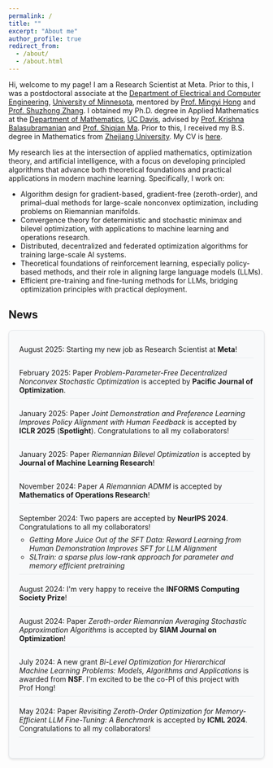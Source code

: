 ```yaml
---
permalink: /
title: ""
excerpt: "About me"
author_profile: true
redirect_from: 
  - /about/
  - /about.html
---
```


Hi, welcome to my page! I am a Research Scientist at Meta. Prior to this, I was a postdoctoral associate at the [Department of Electrical and Computer Engineering](https://cse.umn.edu/ece), [University of Minnesota](https://twin-cities.umn.edu/), mentored by [Prof. Mingyi Hong](https://people.ece.umn.edu/~mhong/mingyi.html) and [Prof. Shuzhong Zhang](https://sites.google.com/umn.edu/shuzhong-zhang). I obtained my Ph.D. degree in Applied Mathematics at the [Department of Mathematics](https://math.ucdavis.edu/), [UC Davis](https://www.ucdavis.edu/), advised by [Prof. Krishna Balasubramanian](https://sites.google.com/view/kriznakumar/) and [Prof. Shiqian Ma](https://sqma.rice.edu/). Prior to this, I received my B.S. degree in Mathematics from [Zhejiang University](http://www.zju.edu.cn/english/). My CV is [here](https://JasonJiaxiangLi.github.io/files/CV_Jiaxiang_Li.pdf).

My research lies at the intersection of applied mathematics, optimization theory, and artificial intelligence, with a focus on developing principled algorithms that advance both theoretical foundations and practical applications in modern machine learning. Specifically, I work on:
- Algorithm design for gradient-based, gradient-free (zeroth-order), and primal–dual methods for large-scale nonconvex optimization, including problems on Riemannian manifolds.
- Convergence theory for deterministic and stochastic minimax and bilevel optimization, with applications to machine learning and operations research.
- Distributed, decentralized and federated optimization algorithms for training large-scale AI systems.
- Theoretical foundations of reinforcement learning, especially policy-based methods, and their role in aligning large language models (LLMs).
- Efficient pre-training and fine-tuning methods for LLMs, bridging optimization principles with practical deployment.

## News
<div style="height: 800px; overflow-y: auto; border: 1px solid #e1e5e9; padding: 20px; border-radius: 8px; background-color: #f8f9fa; box-shadow: 0 2px 4px rgba(0,0,0,0.1);">
  <ul style="margin: 0; padding-left: 0; list-style: none;">
    
<li style="margin-bottom: 12px; padding: 8px 0; border-bottom: 1px solid #e9ecef;">August 2025: Starting my new job as Research Scientist at <strong>Meta</strong>!</li>

<li style="margin-bottom: 12px; padding: 8px 0; border-bottom: 1px solid #e9ecef;">February 2025: Paper <em>Problem-Parameter-Free Decentralized Nonconvex Stochastic Optimization</em> is accepted by <strong>Pacific Journal of Optimization</strong>.</li>

<li style="margin-bottom: 12px; padding: 8px 0; border-bottom: 1px solid #e9ecef;">January 2025: Paper <em>Joint Demonstration and Preference Learning Improves Policy Alignment with Human Feedback</em> is accepted by <strong>ICLR 2025</strong> (<strong>Spotlight</strong>). Congratulations to all my collaborators!</li>

<li style="margin-bottom: 12px; padding: 8px 0; border-bottom: 1px solid #e9ecef;">January 2025: Paper <em>Riemannian Bilevel Optimization</em> is accepted by <strong>Journal of Machine Learning Research</strong>!</li>

<li style="margin-bottom: 12px; padding: 8px 0; border-bottom: 1px solid #e9ecef;">November 2024: Paper <em>A Riemannian ADMM</em> is accepted by <strong>Mathematics of Operations Research</strong>!</li>

<li style="margin-bottom:12px; padding:8px 0; border-bottom:1px solid #e9ecef;">
    September 2024: Two papers are accepted by <strong>NeurIPS 2024</strong>. Congratulations to all my collaborators!
    <ul style="margin:8px 0 0 20px; padding-left:0;">
      <li><em>Getting More Juice Out of the SFT Data: Reward Learning from Human Demonstration Improves SFT for LLM Alignment</em></li>
      <li><em>SLTrain: a sparse plus low-rank approach for parameter and memory efficient pretraining</em></li>
    </ul>
  </li>

<li style="margin-bottom: 12px; padding: 8px 0; border-bottom: 1px solid #e9ecef;">August 2024: I'm very happy to receive the <strong>INFORMS Computing Society Prize</strong>!</li>

<li style="margin-bottom: 12px; padding: 8px 0; border-bottom: 1px solid #e9ecef;">August 2024: Paper <em>Zeroth-order Riemannian Averaging Stochastic Approximation Algorithms</em> is accepted by <strong>SIAM Journal on Optimization</strong>!</li>

<li style="margin-bottom: 12px; padding: 8px 0; border-bottom: 1px solid #e9ecef;">July 2024: A new grant <em>Bi-Level Optimization for Hierarchical Machine Learning Problems: Models, Algorithms and Applications</em> is awarded from <strong>NSF</strong>. I'm excited to be the co-PI of this project with Prof Hong!</li>

<li style="margin-bottom: 12px; padding: 8px 0; border-bottom: 1px solid #e9ecef;">May 2024: Paper <em>Revisiting Zeroth-Order Optimization for Memory-Efficient LLM Fine-Tuning: A Benchmark</em> is accepted by <strong>ICML 2024</strong>. Congratulations to all my collaborators!</li>

</ul>
</div>

<div style="margin-top:30px; text-align:left; overflow:hidden;">
  <script type="text/javascript" id="clustrmaps" 
  src="//clustrmaps.com/map_v2.js?d=d2-9GfXbNZ_CT16pVbPIUgTFUp-1XfNBsc7byNJ2bas&cl=ffffff&w=200&h=120">
</script>
</div>

